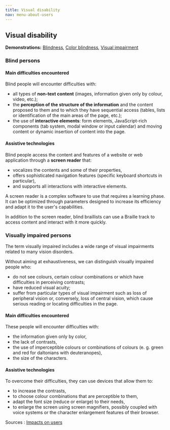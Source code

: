 ```yaml
---
title: Visual disability
nav: menu-about-users
---
```


## Visual disability

**Demonstrations:** [Blindness](https://atalan.fr/agissons/en/cecite.html), [Color blindness](https://atalan.fr/agissons/en/daltonisme.html), [Visual impairment](https://atalan.fr/agissons/en/malvoyance.html)

### Blind persons

#### Main difficulties encountered

Blind people will encounter difficulties with:

* all types of **non-text content** (images, information given only by colour, video, etc.);
* the **perception of the structure of the information** and the content proposed to them and to which they have sequential access (tables, lists or identification of the main areas of the page, etc.);
* the use of **interactive elements**: form elements, JavaScript-rich components (tab system, modal window or input calendar) and moving content or dynamic insertion of content into the page.

#### Assistive technologies

Blind people access the content and features of a website or web application through a **screen reader** that:

* vocalizes the contents and some of their properties,
* offers sophisticated navigation features (specific keyboard shortcuts in particular),
* and supports all interactions with interactive elements.

A screen reader is a complex software to use that requires a learning phase. It can be optimized through parameters designed to increase its efficiency and adapt it to the user's capabilities.

In addition to the screen reader, blind braillists can use a Braille track to access content and interact with it more quickly.

### Visually impaired persons

The term visually impaired includes a wide range of visual impairments related to many vision disorders.

Without aiming at exhaustiveness, we can distinguish visually impaired people who:

* do not see colours, certain colour combinations or which have difficulties in perceiving contrasts;
* have reduced visual acuity;
* suffer from particular types of visual impairment such as loss of peripheral vision or, conversely, loss of central vision, which cause serious reading or locating difficulties in the page.

#### Main difficulties encountered

These people will encounter difficulties with:

* the information given only by color,
* the lack of contrasts,
* the use of imperceptible colours or combinations of colours (e. g. green and red for daltonians with deuteranopes),
* the size of the characters.

#### Assistive technologies

To overcome their difficulties, they can use devices that allow them to:

* to increase the contrasts,
* to choose colour combinations that are perceptible to them,
* adapt the font size (reduce or enlarge) to their needs,
* to enlarge the screen using screen magnifiers, possibly coupled with voice systems or the character enlargement features of their browser.

Sources : [Impacts on users](https://github.com/DISIC/guide-impacts_utilisateurs)

